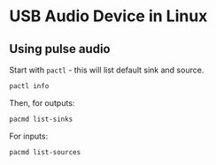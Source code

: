 # USB Audio Device in Linux

## Using pulse audio

Start with `pactl` - this will list default sink and source.
```sh
pactl info
```

Then, for outputs:
```sh
pacmd list-sinks
```

For inputs:
```sh
pacmd list-sources
```
